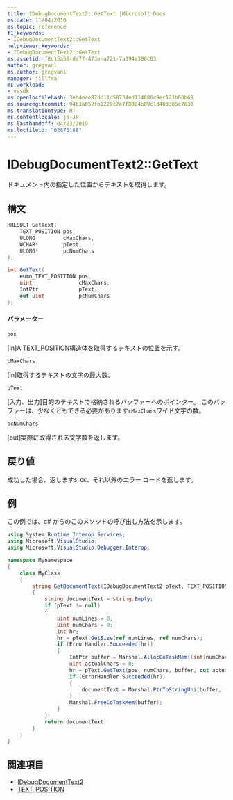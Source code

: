 ```yaml
---
title: IDebugDocumentText2::GetText |Microsoft Docs
ms.date: 11/04/2016
ms.topic: reference
f1_keywords:
- IDebugDocumentText2::GetText
helpviewer_keywords:
- IDebugDocumentText2::GetText
ms.assetid: f8c15a58-da77-473e-a721-7a094e306c63
author: gregvanl
ms.author: gregvanl
manager: jillfra
ms.workload:
- vssdk
ms.openlocfilehash: 3eb4eae82dd11d58734ed114886c9ec121b60b69
ms.sourcegitcommit: 94b3a052fb1229c7e7f8804b09c1d403385c7630
ms.translationtype: HT
ms.contentlocale: ja-JP
ms.lasthandoff: 04/23/2019
ms.locfileid: "62875188"
---
```

# <a name="idebugdocumenttext2gettext"></a>IDebugDocumentText2::GetText
ドキュメント内の指定した位置からテキストを取得します。

## <a name="syntax"></a>構文

```cpp
HRESULT GetText(
    TEXT_POSITION pos,
    ULONG         cMaxChars,
    WCHAR*        pText,
    ULONG*        pcNumChars
);
```

```csharp
int GetText(
    eumn_TEXT_POSITION pos,
    uint               cMaxChars,
    IntPtr             pText,
    out uint           pcNumChars
);
```

#### <a name="parameters"></a>パラメーター
`pos`

 [in]A [TEXT_POSITION](../../../extensibility/debugger/reference/text-position.md)構造体を取得するテキストの位置を示す。

`cMaxChars`

 [in]取得するテキストの文字の最大数。

`pText`

 [入力、出力]目的のテキストで格納されるバッファーへのポインター。 このバッファーは、少なくともできる必要があります`cMaxChars`ワイド文字の数。

`pcNumChars`

 [out]実際に取得される文字数を返します。

## <a name="return-value"></a>戻り値
成功した場合、返します`S_OK`、それ以外のエラー コードを返します。

## <a name="example"></a>例
この例では、c# からのこのメソッドの呼び出し方法を示します。

```csharp
using System.Runtime.Interop.Services;
using Microsoft.VisualStudio;
using Microsoft.VisualStudio.Debugger.Interop;

namespace Mynamespace
{
    class MyClass
    {
        string GetDocumentText(IDebugDocumentText2 pText, TEXT_POSITION pos)
        {
            string documentText = string.Empty;
            if (pText != null)
            {
                uint numLines = 0;
                uint numChars = 0;
                int hr;
                hr = pText.GetSize(ref numLines, ref numChars);
                if (ErrorHandler.Succeeded(hr))
                {
                    IntPtr buffer = Marshal.AllocCoTaskMem((int)numChars * sizeof(char));
                    uint actualChars = 0;
                    hr = pText.GetText(pos, numChars, buffer, out actualChars);
                    if (ErrorHandler.Succeeded(hr))
                    {
                        documentText = Marshal.PtrToStringUni(buffer, (int)actualChars);
                    }
                    Marshal.FreeCoTaskMem(buffer);
                }
            }
            return documentText;
        }
    }
}
```

## <a name="see-also"></a>関連項目
- [IDebugDocumentText2](../../../extensibility/debugger/reference/idebugdocumenttext2.md)
- [TEXT_POSITION](../../../extensibility/debugger/reference/text-position.md)
